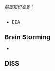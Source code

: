 ###### 前提知识准备：
- [DEA](https://github.com/cristicmf/curious-cat/blob/master/FP_EDA.md)

## Brain Storming 
- 

## DISS
